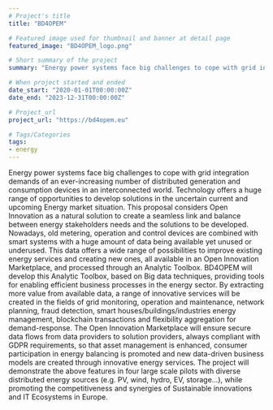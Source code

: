 ```yaml
---
# Project's title
title: "BD4OPEM"

# Featured image used for thumbnail and banner at detail page
featured_image: "BD4OPEM_logo.png"

# Short summary of the project
summary: "Energy power systems face big challenges to cope with grid integration demands of an ever-increasing number of distributed generation and consumption devices in an interconnected world. Technology offers a huge range of opportunities to develop solutions in the uncertain current and upcoming  Energy market situation. This proposal considers Open Innovation as a natural solution to create a seamless link and balance between energy stakeholders needs and the solutions to be developed."

# When project started and ended
date_start: "2020-01-01T00:00:00Z"
date_end: "2023-12-31T00:00:00Z"

# Project_url
project_url: "https://bd4opem.eu"

# Tags/Categories
tags:
- energy
---
```


Energy power systems face big challenges to cope with grid integration demands of an ever-increasing number of distributed generation and consumption devices in an interconnected world. Technology offers a huge range of opportunities to develop solutions in the uncertain current and upcoming  Energy market situation. This proposal considers Open Innovation as a natural solution to create a seamless link and balance between energy stakeholders needs and the solutions to be developed. Nowadays, old metering, operation and control devices are combined with smart systems with a huge amount of data being available yet unused or underused. This data offers a wide range of possibilities to improve existing energy services and creating new ones, all available in an Open Innovation Marketplace, and processed through an Analytic Toolbox. BD4OPEM will develop this Analytic Toolbox, based on Big data techniques, providing tools for enabling efficient business processes in the energy sector. By extracting more value from available data, a range of innovative services will be created in the fields of grid monitoring, operation and maintenance, network planning, fraud detection, smart houses/buildings/industries energy management, blockchain transactions and flexibility aggregation for demand-response. The Open Innovation Marketplace will ensure secure data flows from data providers to solution providers, always compliant with GDPR requirements, so that asset management is enhanced, consumer participation in energy balancing is promoted and new data-driven business models are created through innovative energy services. The project will demonstrate the above features in four large scale pilots with diverse distributed energy sources (e.g. PV, wind, hydro, EV, storage…), while promoting the competitiveness and synergies of Sustainable innovations and IT Ecosystems in Europe.
